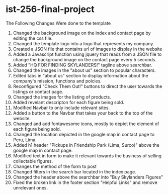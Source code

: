 # ist-256-final-project
The Following Changes Were done to the template
1) Changed the background image on the index and contact page by editing the css file.
2) Changed the template logo into a logo that represents my company.
3) Created a JSON file that contains url of images to display in the website
4) Added a Javascript function using jquery that reads from a JSON file to change the background image on the contact page every 5 seconds.
5) Added "HQ FOR FINDING SKYLANDERS!" tagline above searchbar.
6) Changed the images in the "about us" section to popular characters.
7) Edited tabs in "about us" section to display information about the company's mission, functions and polcies.
8) Reconfigured "Check Them Out!" buttons to direct the user towards the listings or contact page.
9) Changed the images for the listing of products.
10) Added revelant descripton for each figure being sold.
11) Modified Navbar to only include relevant sites.
12) Added a button to the Navbar that takes your back to the top of the website.
13) Changed and add fontawesome icons, mostly to depict the element of each figure being sold.
14) Changed the location depicted in the google map in contact page to Peru, Lima.
15) Added h1 header "Pickups in Friendship Park (Lima, Surco)" above the google map in contact page.
16) Modified text in form to make it relevant towards the business of selling collectable figures.
17) Changes the method of the form to post
18) Changed filters in the search bar located in the index page.
19) Changed the header above the searchbar into "Buy Skylanders Figures"
20) Fixed the broken link in the footer section "Helpful Links" and remove unrelevant ones.
